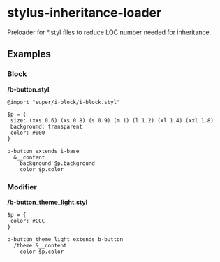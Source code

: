 stylus-inheritance-loader
=========================

Preloader for *.styl files to reduce LOC number needed for inheritance.

## Examples
### Block

**/b-button.styl**

```styl
@import "super/i-block/i-block.styl"

$p = {
 size: (xxs 0.6) (xs 0.8) (s 0.9) (m 1) (l 1.2) (xl 1.4) (xxl 1.8)
 background: transparent
 color: #000
}

b-button extends i-base
  &__content
    background $p.background
    color $p.color
```

### Modifier

**/b-button_theme_light.styl**

```styl
$p = {
 color: #CCC
}

b-button_theme_light extends b-button
  /theme &__content
    color $p.color
```
